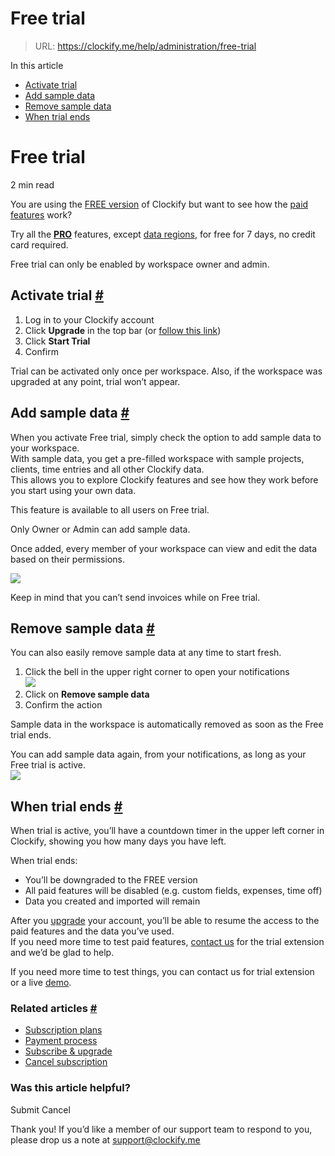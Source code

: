 # Free trial

> URL: https://clockify.me/help/administration/free-trial

In this article

* [Activate trial](#activate-trial)
* [Add sample data](#add-sample-data)
* [Remove sample data](#remove-sample-data)
* [When trial ends](#when-trial-ends)

# Free trial

2 min read

You are using the [FREE version](https://app.clockify.me/en/signup) of Clockify but want to see how the [paid features](https://clockify.me/pricing) work?

Try all the **[PRO](https://clockify.me/help/administration/subscription-plans#pro)** features, except [data regions](https://clockify.me/help/getting-started/data-regions), for free for 7 days, no credit card required.

Free trial can only be enabled by workspace owner and admin.

## Activate trial [#](#activate-trial)

1. Log in to your Clockify account
2. Click **Upgrade** in the top bar (or [follow this link](https://app.clockify.me/upgrade?freeTrial=true))
3. Click **Start Trial**
4. Confirm

Trial can be activated only once per workspace. Also, if the workspace was upgraded at any point, trial won’t appear.

## Add sample data [#](#add-sample-data)

When you activate Free trial, simply check the option to add sample data to your workspace.  
With sample data, you get a pre-filled workspace with sample projects, clients, time entries and all other Clockify data.  
This allows you to explore Clockify features and see how they work before you start using your own data.

This feature is available to all users on Free trial.

Only Owner or Admin can add sample data.

Once added, every member of your workspace can view and edit the data based on their permissions.

![](https://lh7-rt.googleusercontent.com/docsz/AD_4nXfuUhC8Upe1cljWAymark7T26qZ2HFB3YGOD5qL8exZXC-oJszy23zb26UfHA-t55grTlKhpf6lfzYBf_FJTH73PDYLqreld_xlcmcGtF6bU1rdgGOKJUOvHnkc9tLIXtfrsbI2Ew?key=WrQvGt3day5dcJg9xd1GiQ)

Keep in mind that you can’t send invoices while on Free trial.

## Remove sample data [#](#remove-sample-data)

You can also easily remove sample data at any time to start fresh.

1. Click the bell in the upper right corner to open your notifications  
   ![](https://clockify.me/help/wp-content/uploads/2022/03/Screenshot-2025-08-15-at-14.02.16.png)
2. Click on **Remove sample data**
3. Confirm the action

Sample data in the workspace is automatically removed as soon as the Free trial ends.  
  
You can add sample data again, from your notifications, as long as your Free trial is active.  
![](https://clockify.me/help/wp-content/uploads/2022/03/Screenshot-2025-08-15-at-14.04.41.png)

## When trial ends [#](#when-trial-ends)

When trial is active, you’ll have a countdown timer in the upper left corner in Clockify, showing you how many days you have left.

When trial ends:

* You’ll be downgraded to the FREE version
* All paid features will be disabled (e.g. custom fields, expenses, time off)
* Data you created and imported will remain

After you [upgrade](https://clockify.me/help/administration/subscribe-upgrade) your account, you’ll be able to resume the access to the paid features and the data you’ve used.  
If you need more time to test paid features, [contact us](https://clockify.me/help/contact) for the trial extension and we’d be glad to help.

If you need more time to test things, you can contact us for trial extension or a live [demo](https://clockify.me/help/contact/sales).

### Related articles [#](#related-articles)

* [Subscription plans](https://clockify.me/help/administration/subscription-plans)
* [Payment process](https://clockify.me/help/administration/payment-process)
* [Subscribe & upgrade](https://clockify.me/help/administration/subscribe-upgrade)
* [Cancel subscription](https://clockify.me/help/administration/cancel-subscription-on-clockify)

### Was this article helpful?

Submit
Cancel

Thank you! If you’d like a member of our support team to respond to you, please drop us a note at support@clockify.me